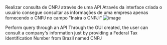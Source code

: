 Realizar consulta de CNPJ através de uma API
Através da interface criada o usuário consegue consultar as informações de uma empresa apenas fornecendo o CNPJ no campo "Insira o CNPJ:"
![image](https://github.com/gustavolopes99/ConsultaCNPJ/assets/98365466/a5d8876a-95d9-4cdf-bca1-68655e0e8ec3)

Perform query through an API
Through the GUI created, the user can consult a company's information just by providing a Federal Tax Identification Number from Brazil named CNPJ
